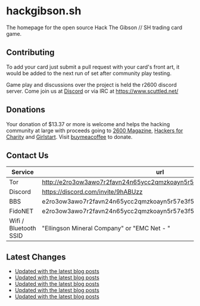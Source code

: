 # hackgibson.sh
The homepage for the open source Hack The Gibson // SH trading card game.


## Contributing

To add your card just submit a pull request with your card's front art, it would be added to the next run of set after community play testing.

Game play and discussions over the project is held the r2600 discord server. Come join us at [Discord](https://discord.com/invite/9hABUzz) or via IRC at https://www.scuttled.net/


## Donations

Your donation of $13.37 or more is welcome and helps the hacking community at large with proceeds going to [2600 Magazine](https://2600.com/), [Hackers for Charity](https://hackersforcharity.org) and [Girlstart](https://girlstart.org).  Visit [buymeacoffee](https://www.buymeacoffee.com/hackgibson.sh) to donate.


## Contact Us

Service | url
-|-
Tor | http://e2ro3ow3awo7r2favn24n65ycc2qmzkoayn5r57e3f56nvjwdcgg32ad.onion
Discord | https://discord.com/invite/9hABUzz
BBS | e2ro3ow3awo7r2favn24n65ycc2qmzkoayn5r57e3f56nvjwdcgg32ad.onion:23
FidoNET | e2ro3ow3awo7r2favn24n65ycc2qmzkoayn5r57e3f56nvjwdcgg32ad.onion:24554
Wifi / Bluetooth SSID | "Ellingson Mineral Company" or "EMC Net - <fidonet address>"

## Latest Changes
<!-- BLOG-POST-LIST:START -->
- [Updated with the latest blog posts](https://github.com/DFW2600/hackgibson.sh/commit/813b65247a54b0114e819898cfb6a7fd0550b9af)
- [Updated with the latest blog posts](https://github.com/DFW2600/hackgibson.sh/commit/09a6b305b01ba788c0eb763092ae330bde16df20)
- [Updated with the latest blog posts](https://github.com/DFW2600/hackgibson.sh/commit/22e6292b12cc9e2d671ffcfa788dd22cc9c8d4a1)
- [Updated with the latest blog posts](https://github.com/DFW2600/hackgibson.sh/commit/5b2acabc518269cf77425a22c252137f93ad1dd7)
- [Updated with the latest blog posts](https://github.com/DFW2600/hackgibson.sh/commit/d78aea5484d67db8cb96e1568cf82bdbb18f27dd)
<!-- BLOG-POST-LIST:END -->

